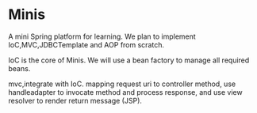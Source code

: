 # Minis

A mini Spring platform for learning. We plan to implement IoC,MVC,JDBCTemplate and AOP from scratch.

IoC is the core of Minis. We will use a bean factory to manage all required beans.

mvc,integrate with IoC. mapping request uri to controller method,
use handleadapter to invocate method and process response,
and use view resolver to render return message (JSP). 
